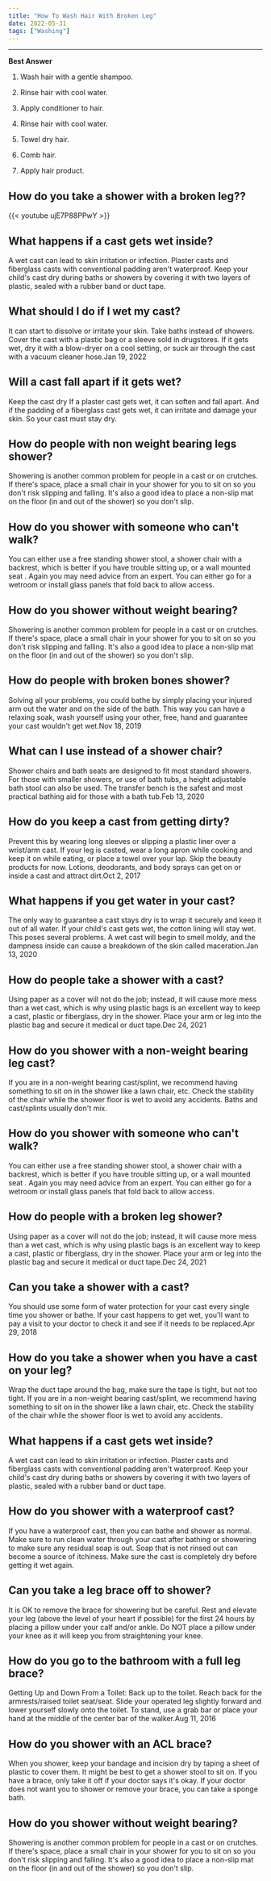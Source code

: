 ```yaml
---
title: "How To Wash Hair With Broken Leg"
date: 2022-05-31
tags: ["Washing"]
---
```


---
**Best Answer**


1. Wash hair with a gentle shampoo.

2. Rinse hair with cool water.

3. Apply conditioner to hair.

4. Rinse hair with cool water.

5. Towel dry hair.

6. Comb hair.

7. Apply hair product.

## How do you take a shower with a broken leg??

{{< youtube ujE7P88PPwY >}}

## What happens if a cast gets wet inside?
A wet cast can lead to skin irritation or infection. Plaster casts and fiberglass casts with conventional padding aren't waterproof. Keep your child's cast dry during baths or showers by covering it with two layers of plastic, sealed with a rubber band or duct tape.

## What should I do if I wet my cast?
It can start to dissolve or irritate your skin. Take baths instead of showers. Cover the cast with a plastic bag or a sleeve sold in drugstores. If it gets wet, dry it with a blow-dryer on a cool setting, or suck air through the cast with a vacuum cleaner hose.Jan 19, 2022

## Will a cast fall apart if it gets wet?
Keep the cast dry If a plaster cast gets wet, it can soften and fall apart. And if the padding of a fiberglass cast gets wet, it can irritate and damage your skin. So your cast must stay dry.

## How do people with non weight bearing legs shower?
Showering is another common problem for people in a cast or on crutches. If there's space, place a small chair in your shower for you to sit on so you don't risk slipping and falling. It's also a good idea to place a non-slip mat on the floor (in and out of the shower) so you don't slip.

## How do you shower with someone who can't walk?
You can either use a free standing shower stool, a shower chair with a backrest, which is better if you have trouble sitting up, or a wall mounted seat . Again you may need advice from an expert. You can either go for a wetroom or install glass panels that fold back to allow access.

## How do you shower without weight bearing?
Showering is another common problem for people in a cast or on crutches. If there's space, place a small chair in your shower for you to sit on so you don't risk slipping and falling. It's also a good idea to place a non-slip mat on the floor (in and out of the shower) so you don't slip.

## How do people with broken bones shower?
Solving all your problems, you could bathe by simply placing your injured arm out the water and on the side of the bath. This way you can have a relaxing soak, wash yourself using your other, free, hand and guarantee your cast wouldn't get wet.Nov 18, 2019

## What can I use instead of a shower chair?
Shower chairs and bath seats are designed to fit most standard showers. For those with smaller showers, or use of bath tubs, a height adjustable bath stool can also be used. The transfer bench is the safest and most practical bathing aid for those with a bath tub.Feb 13, 2020

## How do you keep a cast from getting dirty?
Prevent this by wearing long sleeves or slipping a plastic liner over a wrist/arm cast. If your leg is casted, wear a long apron while cooking and keep it on while eating, or place a towel over your lap. Skip the beauty products for now. Lotions, deodorants, and body sprays can get on or inside a cast and attract dirt.Oct 2, 2017

## What happens if you get water in your cast?
The only way to guarantee a cast stays dry is to wrap it securely and keep it out of all water. If your child's cast gets wet, the cotton lining will stay wet. This poses several problems. A wet cast will begin to smell moldy, and the dampness inside can cause a breakdown of the skin called maceration.Jan 13, 2020

## How do people take a shower with a cast?
Using paper as a cover will not do the job; instead, it will cause more mess than a wet cast, which is why using plastic bags is an excellent way to keep a cast, plastic or fiberglass, dry in the shower. Place your arm or leg into the plastic bag and secure it medical or duct tape.Dec 24, 2021

## How do you shower with a non-weight bearing leg cast?
If you are in a non-weight bearing cast/splint, we recommend having something to sit on in the shower like a lawn chair, etc. Check the stability of the chair while the shower floor is wet to avoid any accidents. Baths and cast/splints usually don't mix.

## How do you shower with someone who can't walk?
You can either use a free standing shower stool, a shower chair with a backrest, which is better if you have trouble sitting up, or a wall mounted seat . Again you may need advice from an expert. You can either go for a wetroom or install glass panels that fold back to allow access.

## How do people with a broken leg shower?
Using paper as a cover will not do the job; instead, it will cause more mess than a wet cast, which is why using plastic bags is an excellent way to keep a cast, plastic or fiberglass, dry in the shower. Place your arm or leg into the plastic bag and secure it medical or duct tape.Dec 24, 2021

## Can you take a shower with a cast?
You should use some form of water protection for your cast every single time you shower or bathe. If your cast happens to get wet, you'll want to pay a visit to your doctor to check it and see if it needs to be replaced.Apr 29, 2018

## How do you take a shower when you have a cast on your leg?
Wrap the duct tape around the bag, make sure the tape is tight, but not too tight. If you are in a non-weight bearing cast/splint, we recommend having something to sit on in the shower like a lawn chair, etc. Check the stability of the chair while the shower floor is wet to avoid any accidents.

## What happens if a cast gets wet inside?
A wet cast can lead to skin irritation or infection. Plaster casts and fiberglass casts with conventional padding aren't waterproof. Keep your child's cast dry during baths or showers by covering it with two layers of plastic, sealed with a rubber band or duct tape.

## How do you shower with a waterproof cast?
If you have a waterproof cast, then you can bathe and shower as normal. Make sure to run clean water through your cast after bathing or showering to make sure any residual soap is out. Soap that is not rinsed out can become a source of itchiness. Make sure the cast is completely dry before getting it wet again.

## Can you take a leg brace off to shower?
It is OK to remove the brace for showering but be careful. Rest and elevate your leg (above the level of your heart if possible) for the first 24 hours by placing a pillow under your calf and/or ankle. Do NOT place a pillow under your knee as it will keep you from straightening your knee.

## How do you go to the bathroom with a full leg brace?
Getting Up and Down From a Toilet: Back up to the toilet. Reach back for the armrests/raised toilet seat/seat. Slide your operated leg slightly forward and lower yourself slowly onto the toilet. To stand, use a grab bar or place your hand at the middle of the center bar of the walker.Aug 11, 2016

## How do you shower with an ACL brace?
When you shower, keep your bandage and incision dry by taping a sheet of plastic to cover them. It might be best to get a shower stool to sit on. If you have a brace, only take it off if your doctor says it's okay. If your doctor does not want you to shower or remove your brace, you can take a sponge bath.

## How do you shower without weight bearing?
Showering is another common problem for people in a cast or on crutches. If there's space, place a small chair in your shower for you to sit on so you don't risk slipping and falling. It's also a good idea to place a non-slip mat on the floor (in and out of the shower) so you don't slip.

